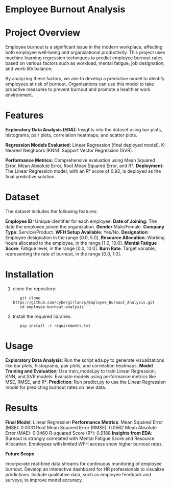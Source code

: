 # Employee Burnout Analysis

# Project Overview

Employee burnout is a significant issue in the modern workplace, affecting both employee well-being and organizational productivity. This project uses machine learning regression techniques to predict employee burnout rates based on various factors such as workload, mental fatigue, job designation, and work-life balance.

By analyzing these factors, we aim to develop a predictive model to identify employees at risk of burnout. Organizations can use this model to take proactive measures to prevent burnout and promote a healthier work environment.

# Features

**Exploratory Data Analysis (EDA):**
Insights into the dataset using bar plots, histograms, pair plots, correlation heatmaps, and scatter plots.


**Regression Models Evaluated:**
Linear Regression (final deployed model).
K-Nearest Neighbors (KNN).
Support Vector Regression (SVR).


**Performance Metrics:**
Comprehensive evaluation using Mean Squared Error, Mean Absolute Error, Root Mean Squared Error, and R².
**Deployment:**
The Linear Regression model, with an R² score of 0.92, is deployed as the final predictive solution.

# Dataset

The dataset includes the following features:

**Employee ID:** Unique identifier for each employee.
**Date of Joining:** The date the employee joined the organization.
**Gender**:Male/Female.
**Company Type**: Service/Product.
**WFH Setup Available**: Yes/No.
**Designation**: Employee designation in the range [0.0, 5.0].
**Resource Allocation**: Working hours allocated to the employee, in the range [1.0, 10.0].
**Mental Fatigue Score**: Fatigue level, in the range [0.0, 10.0].
**Burn Rate**: Target variable, representing the rate of burnout, in the range [0.0, 1.0].

# Installation
1. clone the repository:
   ```
      git clone https://github.com/cybergirlanss/Employee_Burnout_Analysis.git
      cd employee-burnout-analysis```
2. Install the required libraries:
   ```
      pip install -r requirements.txt
    ```

 # Usage

**Exploratory Data Analysis**:
Run the script eda.py to generate visualizations like bar plots, histograms, pair plots, and correlation heatmaps.
**Model Training and Evaluation**:
Use train_model.py to train Linear Regression, KNN, and SVR models.
Evaluate models using performance metrics like MSE, RMSE, and R².
**Prediction**:
Run predict.py to use the Linear Regression model for predicting burnout rates on new data.

# Results

**Final Model**: Linear Regression
**Performance Metrics**:
Mean Squared Error (MSE): 0.0031
Root Mean Squared Error (RMSE): 0.0562
Mean Absolute Error (MAE): 0.0460
R-squared Score (R²): 0.9188
**Insights from EDA**:
Burnout is strongly correlated with Mental Fatigue Score and Resource Allocation.
Employees with limited WFH access show higher burnout rates.

**Future Scope**

Incorporate real-time data streams for continuous monitoring of employee burnout.
Develop an interactive dashboard for HR professionals to visualize predictions.
Include qualitative data, such as employee feedback and surveys, to improve model accuracy.


